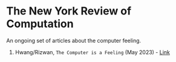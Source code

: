 # The New York Review of Computation

An ongoing set of articles about the computer feeling.

1. Hwang/Rizwan, `The Computer is a Feeling` (May 2023) - [Link](https://github.com/timhwang/nyrc/blob/main/NYRC%201%20-%20The%20Computer%20is%20a%20Feeling.md)
